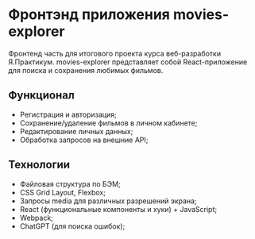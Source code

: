 # Фронтэнд приложения movies-explorer

Фронтенд часть для итогового проекта курса веб-разработки Я.Практикум.
movies-explorer представляет собой React-приложение для поиска и сохранения любимых фильмов.

## Функционал
- Регистрация и авторизация;
- Сохранение/удаление фильмов в личном кабинете;
- Редактирование личных данных;
- Обработка запросов на внешние API;

## Технологии
- Файловая структура по БЭМ;
- CSS Grid Layout, Flexbox;
- Запросы media для различных разрешений экрана;
- React (функциональные компоненты и хуки) + JavaScript;
- Webpack;
- ChatGPT (для поиска ошибок);
